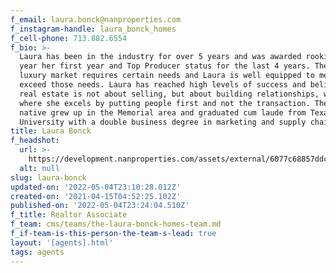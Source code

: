 ```yaml
---
f_email: laura.bonck@nanproperties.com
f_instagram-handle: laura_bonck_homes
f_cell-phone: 713.882.6554
f_bio: >-
  Laura has been in the industry for over 5 years and was awarded rookie of the
  year her first year and Top Producer status for the last 4 years. The Houston
  luxury market requires certain needs and Laura is well equipped to meet and
  exceed those needs. Laura has reached high levels of success and believes that
  real estate is not about selling, but about building relationships, which is
  where she excels by putting people first and not the transaction. The Houston
  native grew up in the Memorial area and graduated cum laude from Texas A&M
  University with a double business degree in marketing and supply chain.
title: Laura Bonck
f_headshot:
  url: >-
    https://development.nanproperties.com/assets/external/6077c68857ddc4ed2cdac85b_6026050ed0796optimized_2e6090409903a8e2661e9d8644ffb095.jpeg
  alt: null
slug: laura-bonck
updated-on: '2022-05-04T23:10:28.012Z'
created-on: '2021-04-15T04:52:25.102Z'
published-on: '2022-05-04T23:24:04.510Z'
f_title: Realtor Associate
f_team: cms/teams/the-laura-bonck-homes-team.md
f_if-team-is-this-person-the-team-s-lead: true
layout: '[agents].html'
tags: agents
---
```



